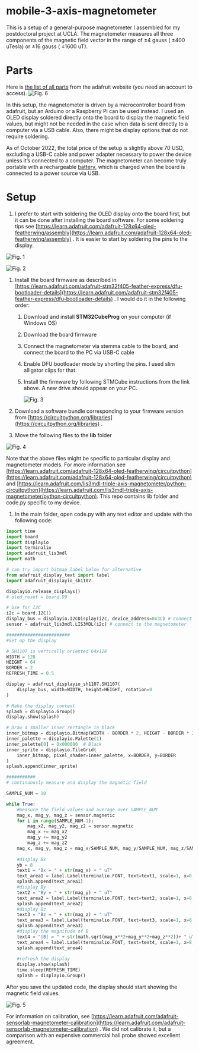 # mobile-3-axis-magnetometer
This is a setup of a general-purpose magnetometer I assembled for my postdoctoral project at UCLA. The magnetometer measures all three components of the magnetic field vector in the range of $\pm4$ gauss ( $\pm400$ uTesla) or $\pm16$ gauss ( $\pm1600$ uT).

# Parts

Here is [the list of all parts](https://www.adafruit.com/wishlists?wid=552330) from the adafruit website (you need an account to access). 
![Fig. 6](fig6.png)

In this setup, the magnetometer is driven by a microcontroller board from adafruit, but an Arduino or a Raspberry Pi can be used instead. I used an OLED display soldered directly onto the board to display the magnetic field values, but might not be needed in the case when data is sent directly to a computer via a USB cable. Also, there might be display options that do not require soldering. 

As of October 2022, the total price of the setup is slightly above 70 USD, excluding a USB-C cable and power adapter necessary to power the device unless it’s connected to a computer. The magnetometer can become truly portable with a rechargeable [battery](https://www.adafruit.com/product/1578), which is charged when the board is connected to a power source via USB. 

# Setup

1. I prefer to start with soldering the OLED display onto the board first, but it can be done after installing the board software. For some soldering tips see [https://learn.adafruit.com/adafruit-128x64-oled-featherwing/assembly](https://learn.adafruit.com/adafruit-128x64-oled-featherwing/assembly) . It is easier to start by soldering the pins to the display.

![Fig. 1](fig1.png)

![Fig. 2](fig2.png)

1. Install the board firmware as described in [https://learn.adafruit.com/adafruit-stm32f405-feather-express/dfu-bootloader-details](https://learn.adafruit.com/adafruit-stm32f405-feather-express/dfu-bootloader-details) . I would do it in the following order:
    1. Download and install ****STM32CubeProg**** on your computer (if Windows OS)
    2. Download the board firmware
    3. Connect the magnetometer via stemma cable to the board, and connect the board to the PC via USB-C cable
    4. Enable DFU bootloader mode by shorting the pins. I used slim alligator clips for that.
    5. Install the firmware by following STMCube instructions from the link above. A new drive should appear on your PC.
        
        ![Fig. 3](fig3.png)
        

        
2. Download a software bundle corresponding to your firmware version from [https://circuitpython.org/libraries](https://circuitpython.org/libraries) .
3. Move the following files to the **lib** folder

![Fig. 4](fig4.png)

Note that the above files might be specific to particular display and magnetometer models. For more information see [https://learn.adafruit.com/adafruit-128x64-oled-featherwing/circuitpython](https://learn.adafruit.com/adafruit-128x64-oled-featherwing/circuitpython) and [https://learn.adafruit.com/lis3mdl-triple-axis-magnetometer/python-circuitpython](https://learn.adafruit.com/lis3mdl-triple-axis-magnetometer/python-circuitpython). This repo contains lib folder and code.py specific to my device.

1. In the main folder, open code.py with any text editor and update with the following code:

```python
import time
import board
import displayio
import terminalio
import adafruit_lis3mdl
import math

# can try import bitmap_label below for alternative
from adafruit_display_text import label
import adafruit_displayio_sh1107

displayio.release_displays()
# oled_reset = board.D9

# Use for I2C
i2c = board.I2C()
display_bus = displayio.I2CDisplay(i2c, device_address=0x3C) # connect to the display
sensor = adafruit_lis3mdl.LIS3MDL(i2c) # connect to the magnetometer

########################
#Set up the display

# SH1107 is vertically oriented 64x128
WIDTH = 128
HEIGHT = 64
BORDER = 2
REFRESH_TIME = 0.5

display = adafruit_displayio_sh1107.SH1107(
    display_bus, width=WIDTH, height=HEIGHT, rotation=0
)

# Make the display context
splash = displayio.Group()
display.show(splash)

# Draw a smaller inner rectangle in black
inner_bitmap = displayio.Bitmap(WIDTH - BORDER * 2, HEIGHT - BORDER * 2, 1)
inner_palette = displayio.Palette(1)
inner_palette[0] = 0x000000  # Black
inner_sprite = displayio.TileGrid(
    inner_bitmap, pixel_shader=inner_palette, x=BORDER, y=BORDER
)
splash.append(inner_sprite)

###########
# continuously measure and display the magnetic field

SAMPLE_NUM = 10

while True:
    #measure the field values and average over SAMPLE_NUM    
    mag_x, mag_y, mag_z = sensor.magnetic
    for i in range(SAMPLE_NUM-1):
        mag_x2, mag_y2, mag_z2 = sensor.magnetic
        mag_x += mag_x2
        mag_y += mag_y2
        mag_z += mag_z2
    mag_x, mag_y, mag_z = mag_x/SAMPLE_NUM, mag_y/SAMPLE_NUM, mag_z/SAMPLE_NUM
        
    #display Bx
    yb = 8
    text1 = "Bx = " + str(mag_x) + " uT"
    text_area1 = label.Label(terminalio.FONT, text=text1, scale=1, x=8, y=yb)    
    splash.append(text_area1)
    #display By
    text2 = "By = " + str(mag_y) + " uT"
    text_area2 = label.Label(terminalio.FONT, text=text2, scale=1, x=8, y=yb+15)    
    splash.append(text_area2)
    #display Bz
    text3 = "Bz = " + str(mag_z) + " uT"
    text_area3 = label.Label(terminalio.FONT, text=text3, scale=1, x=8, y=yb+30)    
    splash.append(text_area3)
    #display the magnitude of B
    text4 = "|B| = " + str(math.sqrt(mag_x**2+mag_y**2+mag_z**2))+ " uT"
    text_area4 = label.Label(terminalio.FONT, text=text4, scale=1, x=8, y=yb+45)    
    splash.append(text_area4)
 
    #refresh the display
    display.show(splash)
    time.sleep(REFRESH_TIME)
    splash = displayio.Group()
```

After you save the updated code, the display should start showing the magnetic field values.

![Fig. 5](fig5.png)

For information on calibration, see [https://learn.adafruit.com/adafruit-sensorlab-magnetometer-calibration](https://learn.adafruit.com/adafruit-sensorlab-magnetometer-calibration) . We did not calibrate it, but a comparison with an expensive commercial hall probe showed excellent agreement.
